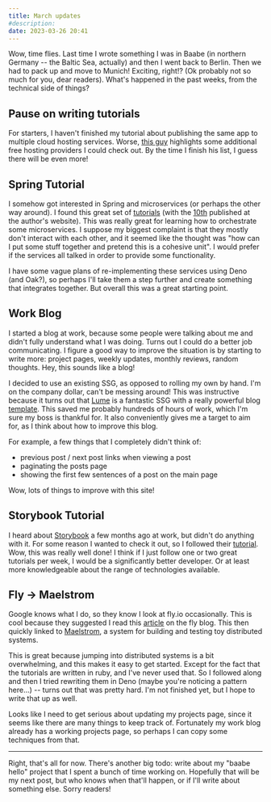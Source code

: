 ```yaml
---
title: March updates
#description:
date: 2023-03-26 20:41
---
```


Wow, time flies. Last time I wrote something I was in Baabe (in northern Germany -- the Baltic Sea, actually) and then I went back to Berlin. Then we had to pack up and move to Munich! Exciting, right!? (Ok probably not so much for you, dear readers). What's happened in the past weeks, from the technical side of things?

## Pause on writing tutorials
For starters, I haven't finished my tutorial about publishing the same app to multiple cloud hosting services. Worse, [this guy](https://stackdiary.com/free-hosting-for-developers/) highlights some additional free hosting providers I could check out. By the time I finish his list, I guess there will be even more!

## Spring Tutorial
I somehow got interested in Spring and microservices (or perhaps the other way around). I found this great set of [tutorials](https://foojay.io/?s=Journeys+in+java) (with the [10th](https://jmhreif.com/blog/microservices-level10/) published at the author's website). This was really great for learning how to orchestrate some microservices. I suppose my biggest complaint is that they mostly don't interact with each other, and it seemed like the thought was "how can I put some stuff together and pretend this is a cohesive unit". I would prefer if the services all talked in order to provide some functionality.

I have some vague plans of re-implementing these services using Deno (and Oak?), so perhaps I'll take them a step further and create something that integrates together. But overall this was a great starting point.

## Work Blog
I started a blog at work, because some people were talking about me and didn't fully understand what I was doing. Turns out I could do a better job communicating. I figure a good way to improve the situation is by starting to write more: project pages, weekly updates, monthly reviews, random thoughts. Hey, this sounds like a blog!

I decided to use an existing SSG, as opposed to rolling my own by hand. I'm on the company dollar, can't be messing around! This was instructive because it turns out that [Lume](https://lume.land/) is a fantastic SSG with a really powerful blog [template](https://github.com/lumeland/theme-simple-blog). This saved me probably hundreds of hours of work, which I'm sure my boss is thankful for. It also conveniently gives me a target to aim for, as I think about how to improve this blog.

For example, a few things that I completely didn't think of:
* previous post / next post links when viewing a post
* paginating the posts page
* showing the first few sentences of a post on the main page

Wow, lots of things to improve with this site!

## Storybook Tutorial
I heard about [Storybook](https://storybook.js.org/) a few months ago at work, but didn't do anything with it. For some reason I wanted to check it out, so I followed their [tutorial](https://storybook.js.org/tutorials/intro-to-storybook). Wow, this was really well done! I think if I just follow one or two great tutorials per week, I would be a significantly better developer. Or at least more knowledgeable about the range of technologies available.

## Fly -> Maelstrom
Google knows what I do, so they know I look at fly.io occasionally. This is cool because they suggested I read this [article](https://fly.io/dist-sys/) on the fly blog. This then quickly linked to [Maelstrom](https://github.com/jepsen-io/maelstrom), a system for building and testing toy distributed systems.

This is great because jumping into distributed systems is a bit overwhelming, and this makes it easy to get started. Except for the fact that the tutorials are written in ruby, and I've never used that. So I followed along and then I tried rewriting them in Deno (maybe you're noticing a pattern here...) -- turns out that was pretty hard. I'm not finished yet, but I hope to write that up as well.

Looks like I need to get serious about updating my projects page, since it seems like there are many things to keep track of. Fortunately my work blog already has a working projects page, so perhaps I can copy some techniques from that.

---

Right, that's all for now. There's another big todo: write about my "baabe hello" project that I spent a bunch of time working on. Hopefully that will be my next post, but who knows when that'll happen, or if I'll write about something else. Sorry readers!
